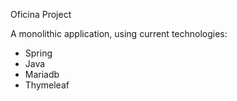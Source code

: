 Oficina Project

A monolithic application, using current technologies:
 - Spring
 - Java
 - Mariadb
 - Thymeleaf

